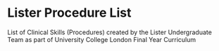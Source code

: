 # Lister Procedure List

List of Clinical Skills (Procedures) created by the Lister Undergraduate Team as part of University College London Final Year Curriculum

